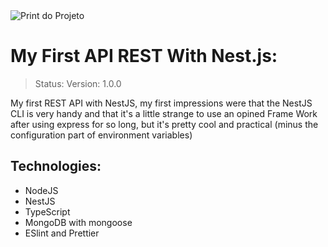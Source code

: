 <img src="https://images2.imgbox.com/c8/6a/DVXlQkpZ_o.png"  alt="Print do Projeto">

# My First API REST With Nest.js:

> Status: Version: 1.0.0

My first REST API with NestJS, my first impressions were that the NestJS CLI is very handy and that it's a little strange to use an opined Frame Work after using express for so long, but it's pretty cool and practical (minus the configuration part of environment variables)

## Technologies:
- NodeJS
- NestJS
- TypeScript
- MongoDB with mongoose
- ESlint and Prettier